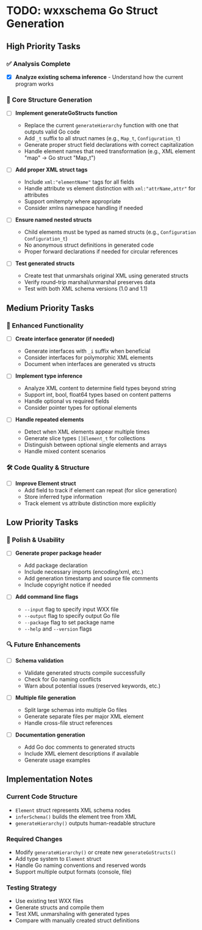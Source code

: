 # TODO: wxxschema Go Struct Generation

## High Priority Tasks

### ✅ Analysis Complete
- [x] **Analyze existing schema inference** - Understand how the current program works

### 🚧 Core Structure Generation

- [ ] **Implement generateGoStructs function**
  - Replace the current `generateHierarchy` function with one that outputs valid Go code
  - Add `_t` suffix to all struct names (e.g., `Map_t`, `Configuration_t`)
  - Generate proper struct field declarations with correct capitalization
  - Handle element names that need transformation (e.g., XML element "map" → Go struct "Map_t")

- [ ] **Add proper XML struct tags**
  - Include `xml:"elementName"` tags for all fields
  - Handle attribute vs element distinction with `xml:"attrName,attr"` for attributes
  - Support omitempty where appropriate
  - Consider xmlns namespace handling if needed

- [ ] **Ensure named nested structs**
  - Child elements must be typed as named structs (e.g., `Configuration Configuration_t`)
  - No anonymous struct definitions in generated code
  - Proper forward declarations if needed for circular references

- [ ] **Test generated structs**
  - Create test that unmarshals original XML using generated structs
  - Verify round-trip marshal/unmarshal preserves data
  - Test with both XML schema versions (1.0 and 1.1)

## Medium Priority Tasks

### 🔧 Enhanced Functionality

- [ ] **Create interface generator (if needed)**
  - Generate interfaces with `_i` suffix when beneficial
  - Consider interfaces for polymorphic XML elements
  - Document when interfaces are generated vs structs

- [ ] **Implement type inference**
  - Analyze XML content to determine field types beyond string
  - Support int, bool, float64 types based on content patterns
  - Handle optional vs required fields
  - Consider pointer types for optional elements

- [ ] **Handle repeated elements**
  - Detect when XML elements appear multiple times
  - Generate slice types `[]Element_t` for collections
  - Distinguish between optional single elements and arrays
  - Handle mixed content scenarios

### 🛠 Code Quality & Structure

- [ ] **Improve Element struct**
  - Add field to track if element can repeat (for slice generation)
  - Store inferred type information
  - Track element vs attribute distinction more explicitly

## Low Priority Tasks

### 📝 Polish & Usability

- [ ] **Generate proper package header**
  - Add package declaration
  - Include necessary imports (encoding/xml, etc.)
  - Add generation timestamp and source file comments
  - Include copyright notice if needed

- [ ] **Add command line flags**
  - `--input` flag to specify input WXX file
  - `--output` flag to specify output Go file
  - `--package` flag to set package name
  - `--help` and `--version` flags

### 🔍 Future Enhancements

- [ ] **Schema validation**
  - Validate generated structs compile successfully
  - Check for Go naming conflicts
  - Warn about potential issues (reserved keywords, etc.)

- [ ] **Multiple file generation**
  - Split large schemas into multiple Go files
  - Generate separate files per major XML element
  - Handle cross-file struct references

- [ ] **Documentation generation**
  - Add Go doc comments to generated structs
  - Include XML element descriptions if available
  - Generate usage examples

## Implementation Notes

### Current Code Structure
- `Element` struct represents XML schema nodes
- `inferSchema()` builds the element tree from XML
- `generateHierarchy()` outputs human-readable structure

### Required Changes
- Modify `generateHierarchy()` or create new `generateGoStructs()`
- Add type system to `Element` struct
- Handle Go naming conventions and reserved words
- Support multiple output formats (console, file)

### Testing Strategy
- Use existing test WXX files
- Generate structs and compile them
- Test XML unmarshaling with generated types
- Compare with manually created struct definitions
